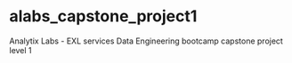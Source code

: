 # alabs_capstone_project1
Analytix Labs - EXL services Data Engineering bootcamp capstone project level 1
